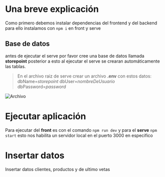 # Una breve explicación

Como primero debemos instalar dependencias del frontend y del backend para ello instalamos con 
`npm i` en front y serve 

## Base de datos

antes de ejecutar el serve por favor cree una base de datos llamada **storepoint** posterior a esto al ejecutar el serve se crearan automáticamente las tablas.



> En el archivo raiz de serve crear un archivo **.env** con estos datos: 
> dbName=*storepoint*
> dbUser=*nombreDeUsuario*
> dbPassword=*password*

<image
  src="./capts/Captura1.PNG"
  alt="Archivo"
  caption=".env">

 
# Ejecutar aplicación

Para ejecutar del **front** es con el comando `npm run dev` y para el **serve** `npm start` esto nos habilita un servidor local en el puerto 3000 en especifico 

# Insertar datos 
Insertar datos clientes, productos y de ultimo vetas

